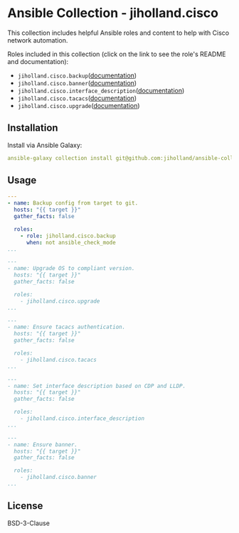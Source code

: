 # Ansible Collection - jiholland.cisco

This collection includes helpful Ansible roles and content to help with Cisco network automation.

Roles included in this collection (click on the link to see the role's README and documentation):

  - `jiholland.cisco.backup`([documentation](https://github.com/jiholland/ansible-collection_cisco/blob/main/roles/backup/README.md))
  - `jiholland.cisco.banner`([documentation](https://github.com/jiholland/ansible-collection_cisco/blob/main/roles/banner/README.md))
  - `jiholland.cisco.interface_description`([documentation](https://github.com/jiholland/ansible-collection_cisco/blob/main/roles/interface_description/README.md))
  - `jiholland.cisco.tacacs`([documentation](https://github.com/jiholland/ansible-collection_cisco/blob/main/roles/tacacs/README.md))
  - `jiholland.cisco.upgrade`([documentation](https://github.com/jiholland/ansible-collection_cisco/blob/main/roles/upgrade/README.md))

## Installation

Install via Ansible Galaxy:

```yaml
ansible-galaxy collection install git@github.com:jiholland/ansible-collection_cisco.git
```

## Usage
```yaml
---
- name: Backup config from target to git.
  hosts: "{{ target }}"
  gather_facts: false

  roles:
    - role: jiholland.cisco.backup
      when: not ansible_check_mode
...

---
- name: Upgrade OS to compliant version.
  hosts: "{{ target }}"
  gather_facts: false

  roles:
    - jiholland.cisco.upgrade
...

---
- name: Ensure tacacs authentication.
  hosts: "{{ target }}"
  gather_facts: false

  roles:
    - jiholland.cisco.tacacs
...

---
- name: Set interface description based on CDP and LLDP.
  hosts: "{{ target }}"
  gather_facts: false

  roles:
    - jiholland.cisco.interface_description
...

---
- name: Ensure banner.
  hosts: "{{ target }}"
  gather_facts: false

  roles:
    - jiholland.cisco.banner
...
```
## License

BSD-3-Clause
